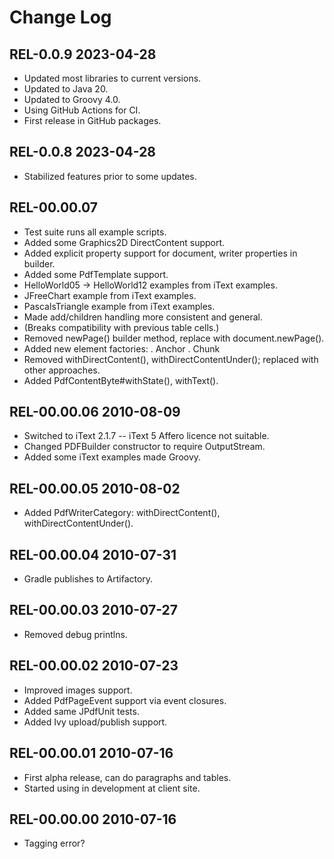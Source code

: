 # Change Log

## REL-0.0.9 2023-04-28

* Updated most libraries to current versions.
* Updated to Java 20.
* Updated to Groovy 4.0.
* Using GitHub Actions for CI.
* First release in GitHub packages.

## REL-0.0.8 2023-04-28

* Stabilized features prior to some updates. 

## REL-00.00.07

* Test suite runs all example scripts.
* Added some Graphics2D DirectContent support.
* Added explicit property support for document, writer properties in builder.
* Added some PdfTemplate support.
* HelloWorld05 -> HelloWorld12 examples from iText examples.
* JFreeChart example from iText examples.
* PascalsTriangle example from iText examples.
* Made add/children handling more consistent and general.
* (Breaks compatibility with previous table cells.)
* Removed newPage() builder method, replace with document.newPage().
* Added new element factories:
  . Anchor
  . Chunk
* Removed withDirectContent(), withDirectContentUnder(); replaced with other approaches.
* Added PdfContentByte#withState(), withText().

## REL-00.00.06 2010-08-09

* Switched to iText 2.1.7 -- iText 5 Affero licence not suitable.
* Changed PDFBuilder constructor to require OutputStream.
* Added some iText examples made Groovy.

## REL-00.00.05 2010-08-02

* Added PdfWriterCategory: withDirectContent(), withDirectContentUnder().

## REL-00.00.04 2010-07-31

* Gradle publishes to Artifactory.

## REL-00.00.03 2010-07-27

* Removed debug printlns.

## REL-00.00.02 2010-07-23

* Improved images support.
* Added PdfPageEvent support via event closures.
* Added same JPdfUnit tests.
* Added Ivy upload/publish support.

## REL-00.00.01 2010-07-16

* First alpha release, can do paragraphs and tables.
* Started using in development at client site.

## REL-00.00.00 2010-07-16

* Tagging error?
